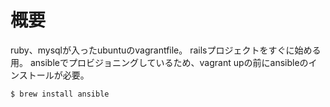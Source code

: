 # 概要
ruby、mysqlが入ったubuntuのvagrantfile。
railsプロジェクトをすぐに始める用。
ansibleでプロビジョニングしているため、vagrant upの前にansibleのインストールが必要。

```
$ brew install ansible
```
